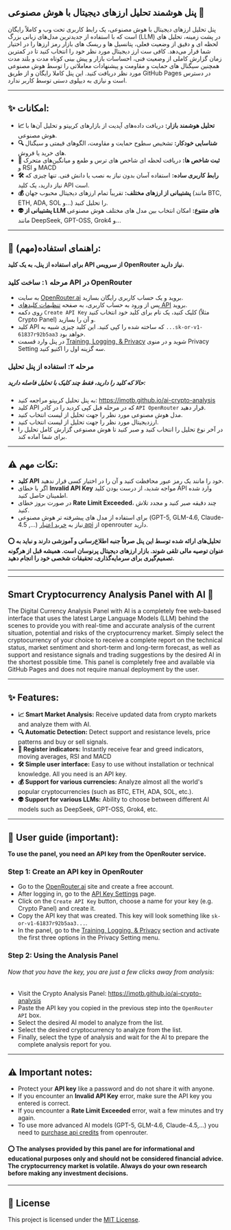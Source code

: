 ## پنل هوشمند تحلیل ارزهای دیجیتال با هوش مصنوعی 🤖
پنل تحلیل ارزهای دیجیتال با هوش مصنوعی، یک رابط کاربری تحت وب و کاملاً رایگان است که با استفاده از جدیدترین مدل‌های زبانی بزرگ (LLM) در پشت ‌زمینه، تحلیل‌ های لحظه‌ ای و دقیق از وضعیت فعلی، پتانسیل ها و ریسک های بازار رمز ارزها را در اختیار شما قرار می‌دهد.
کافی ‌ست ارز دیجیتال مورد نظر خود را انتخاب کنید تا در کمترین زمان گزارش کاملی از وضعیت فنی، احساسات بازار و پیش‌ بینی کوتاه ‌مدت و بلند مدت همچنین سیگنال های حمایت و مقاومت و پیشنهادات معاملاتی را توسط هوش مصنوعی مورد نظر دریافت کنید.
این پنل کاملا رایگان و از طریق GitHub Pages در دسترس است و نیازی به دیپلوی دستی توسط کاربر ندارد.

---
## ✨ امکانات:
- **📈 تحلیل هوشمند بازار:** دریافت داده‌های آپدیت از بازارهای کریپتو و تحلیل آن‌ها با هوش مصنوعی.
- **🔍 شناسایی خودکار:** تشخیص سطوح حمایت و مقاومت، الگوهای قیمتی و سیگنال‌ های خرید یا فروش.
- **🎯 ثبت شاخص ها:** دریافت لحظه ای شاخص های ترس و طمع و میانگین‌های متحرک و RSI و MACD
- **🛠 رابط کاربری ساده:** استفاده آسان بدون نیاز به نصب یا دانش فنی. تنها چیزی که نیاز دارید، یک کلید API است.
- **💰 پشتیبانی از ارزهای مختلف:** تقریباً تمام ارزهای دیجیتال محبوب جهان (مانند BTC, ETH, ADA, SOL و...) را تحلیل کنید.
- **👽 پشتیبانی از LLM های متنوع:** امکان انتخاب بین مدل‌ های مختلف هوش مصنوعی مانند DeepSeek, GPT-OSS, Grok4 و...

---
## 🚀 راهنمای استفاده(مهم):
****برای استفاده از پنل، به یک کلید API از سرویس OpenRouter نیاز دارید.****


### مرحله ۱: ساخت کلید API در OpenRouter
- به سایت [OpenRouter.ai](https://openrouter.ai) بروید و یک حساب کاربری رایگان بسازید.
- پس از ورود به حساب کاربری، به صفحه [تنظیمات کلیدهای API](https://openrouter.ai/settings/keys) بروید.
- روی دکمه `Create API Key` کلیک کنید، یک نام برای کلید خود انتخاب کنید (مثلاً Crypto Panel) و آن را بسازید.
- کلید API که ساخته شده را کپی کنید. این کلید چیزی شبیه به `...sk-or-v1-61837r92b5aa3` خواهد بود.
- در پنل وارد قسمت [Training, Logging, & Privacy](https://openrouter.ai/settings/privacy) شوید و در منوی Privacy Setting سه گزینه اول را اکتیو کنید.

### مرحله ۲: استفاده از پنل تحلیل
##### حالا که کلید را دارید، فقط چند کلیک با تحلیل فاصله دارید:
- به پنل تحلیل کریپتو مراجعه کنید: https://imotb.github.io/ai-crypto-analysis
- کلید API که در مرحله قبل کپی کردید را در کادر `API OpenRouter` قرار دهید.
- مدل هوش مصنوعی مورد نظر را جهت تحلیل از لیست انتخاب کنید.
- ارزدیجیتال مورد نظر را جهت تحلیل از لیست انتخاب کنید.
- در آخر نوع تحلیل را انتخاب کنید و صبر کنید تا هوش مصنوعی گزارش کامل تحلیل را برای شما آماده کند.
---
## ⚠️ نکات مهم:
- **کلید API** خود را مانند یک رمز عبور محافظت کنید و آن را در اختیار کسی قرار ندهید.
- اگر با خطای **Invalid API Key** مواجه شدید، از درست بودن کلید API وارد شده اطمینان حاصل کنید.
- در صورت بروز خطای **Rate Limit Exceeded**، چند دقیقه صبر کنید و مجدد تلاش کنید.
- برای استفاده از مدل های پیشرفته تر هوش مصنوعی (GPT-5, GLM-4.6, Claude-4.5 ,...) نیاز به [خرید اعتبار api](https://openrouter.ai/settings/credits) از openrouter دارید.

#### ⭕️ تحلیل‌های ارائه شده توسط این پنل صرفاً جنبه اطلاع‌رسانی و آموزشی دارند و نباید به عنوان توصیه مالی تلقی شوند. بازار ارزهای دیجیتال پرنوسان است. همیشه قبل از هرگونه تصمیم‌گیری برای سرمایه‌گذاری، تحقیقات شخصی خود را انجام دهید.
---
---

## Smart Cryptocurrency Analysis Panel with AI 🤖
The Digital Currency Analysis Panel with AI is a completely free web-based interface that uses the latest Large Language Models (LLM) behind the scenes to provide you with real-time and accurate analysis of the current situation, potential and risks of the cryptocurrency market.
Simply select the cryptocurrency of your choice to receive a complete report on the technical status, market sentiment and short-term and long-term forecast, as well as support and resistance signals and trading suggestions by the desired AI in the shortest possible time.
This panel is completely free and available via GitHub Pages and does not require manual deployment by the user.

---
## ✨ Features:
- **📈 Smart Market Analysis:** Receive updated data from crypto markets and analyze them with AI.
- **🔍 Automatic Detection:** Detect support and resistance levels, price patterns and buy or sell signals.
- **🎯 Register indicators:** Instantly receive fear and greed indicators, moving averages, RSI and MACD
- **🛠 Simple user interface:** Easy to use without installation or technical knowledge. All you need is an API key.
- **💰 Support for various currencies:** Analyze almost all the world's popular cryptocurrencies (such as BTC, ETH, ADA, SOL, etc.).
- **👽 Support for various LLMs:** Ability to choose between different AI models such as DeepSeek, GPT-OSS, Grok4, etc.

---
## 🚀 User guide (important):
****To use the panel, you need an API key from the OpenRouter service.****

### Step 1: Create an API key in OpenRouter
- Go to the [OpenRouter.ai](https://openrouter.ai) site and create a free account.
- After logging in, go to the [API Key Settings](https://openrouter.ai/settings/keys) page.
- Click on the `Create API Key` button, choose a name for your key (e.g. Crypto Panel) and create it.
- Copy the API key that was created. This key will look something like `sk-or-v1-61837r92b5aa3...`.
- In the panel, go to the [Training, Logging, & Privacy](https://openrouter.ai/settings/privacy) section and activate the first three options in the Privacy Setting menu.

### Step 2: Using the Analysis Panel
###### Now that you have the key, you are just a few clicks away from analysis:
- Visit the Crypto Analysis Panel: https://imotb.github.io/ai-crypto-analysis
- Paste the API key you copied in the previous step into the `OpenRouter API` box.
- Select the desired AI model to analyze from the list.
- Select the desired cryptocurrency to analyze from the list.
- Finally, select the type of analysis and wait for the AI ​​to prepare the complete analysis report for you.
---
## ⚠️ Important notes:
- Protect your **API key** like a password and do not share it with anyone.
- If you encounter an **Invalid API Key** error, make sure the API key you entered is correct.
- If you encounter a **Rate Limit Exceeded** error, wait a few minutes and try again.
- To use more advanced AI models (GPT-5, GLM-4.6, Claude-4.5,...) you need to [purchase api credits](https://openrouter.ai/settings/credits) from openrouter.

#### ⭕️ The analyses provided by this panel are for informational and educational purposes only and should not be considered financial advice. The cryptocurrency market is volatile. Always do your own research before making any investment decisions.

---

## 📜 License
This project is licensed under the [MIT License](https://github.com/imotb/ai-crypto-analysis/raw/refs/heads/main/LICENSE).






